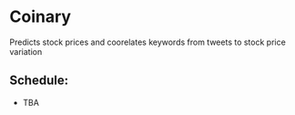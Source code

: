 # Coinary
Predicts stock prices and coorelates keywords from tweets to stock price variation

## Schedule:
+ TBA
